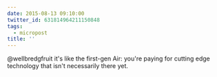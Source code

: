 ```yaml
---
date: 2015-08-13 09:10:00
twitter_id: 631814964211150848
tags:
  - micropost
title: ''
---
```


@wellbredgfruit it's like the first-gen Air: you're paying for cutting edge technology that isn't necessarily there yet.
